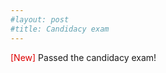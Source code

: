 ```yaml
---
#layout: post
#title: Candidacy exam
---
```


<font color="#dd0000">[New] </font>Passed the candidacy exam!
